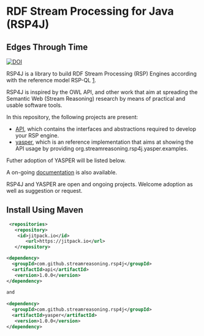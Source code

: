 # RDF Stream Processing for Java (RSP4J) 

## Edges Through Time

[![DOI](https://zenodo.org/badge/322566440.svg)](https://zenodo.org/badge/latestdoi/322566440)

RSP4J is a library to build RDF Stream Processing (RSP) Engines according with the reference model RSP-QL [1](http://jeanpi.org/wp/media/rspql_ijswis_dellaglio_2015.pdf). 

RSP4J is inspired by the OWL API, and other work that aim at spreading the Semantic Web (Stream Reasoning) research by means of practical and usable software tools.

In this repository, the following  projects are present:

* [API](./api/Readme.md), which contains the interfaces and abstractions required to develop your RSP engine.
* [yasper](./yasper/Readme.md), which is an reference implementation that aims at showing the API usage by providing org.streamreasoning.rsp4j.yasper.examples.

Futher adoption of YASPER will be listed below. 

A on-going [documentation](https://github.com/streamreasoning/rsp4j/wiki) is also available. 

RSP4J and YASPER are open and ongoing projects. Welcome adoption as well as suggestion or request.

## Install Using Maven

```xml
 <repositories>
   <repository>
    <id>jitpack.io</id>
       <url>https://jitpack.io</url>
   </repository>

<dependency>
  <groupId>com.github.streamreasoning.rsp4j</groupId>
  <artifactId>api</artifactId>
   <version>1.0.0</version>
</dependency>
  
and 
  
<dependency>
  <groupId>com.github.streamreasoning.rsp4j</groupId>
  <artifactId>yasper</artifactId>
   <version>1.0.0</version>
</dependency>
```
